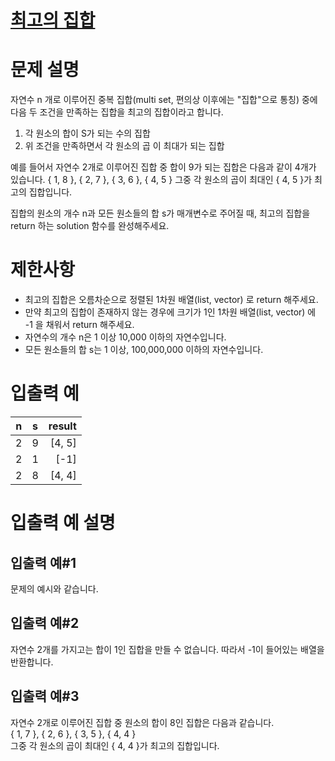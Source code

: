 # [최고의 집합](https://school.programmers.co.kr/learn/courses/30/lessons/12938)

# 문제 설명
자연수 n 개로 이루어진 중복 집합(multi set, 편의상 이후에는 "집합"으로 통칭) 중에 다음 두 조건을 만족하는 집합을 최고의 집합이라고 합니다.

1. 각 원소의 합이 S가 되는 수의 집합
2. 위 조건을 만족하면서 각 원소의 곱 이 최대가 되는 집합

예를 들어서 자연수 2개로 이루어진 집합 중 합이 9가 되는 집합은 다음과 같이 4개가 있습니다.
{ 1, 8 }, { 2, 7 }, { 3, 6 }, { 4, 5 }
그중 각 원소의 곱이 최대인 { 4, 5 }가 최고의 집합입니다.

집합의 원소의 개수 n과 모든 원소들의 합 s가 매개변수로 주어질 때, 최고의 집합을 return 하는 solution 함수를 완성해주세요.

# 제한사항
* 최고의 집합은 오름차순으로 정렬된 1차원 배열(list, vector) 로 return 해주세요.
* 만약 최고의 집합이 존재하지 않는 경우에 크기가 1인 1차원 배열(list, vector) 에 -1 을 채워서 return 해주세요.
* 자연수의 개수 n은 1 이상 10,000 이하의 자연수입니다.
* 모든 원소들의 합 s는 1 이상, 100,000,000 이하의 자연수입니다.

# 입출력 예
n	|s	| result 
:---:|:---:|-------:|
2	|9	|[4, 5]
2	|1	|[-1]
2	|8	|[4, 4]

# 입출력 예 설명
## 입출력 예#1
문제의 예시와 같습니다.

## 입출력 예#2
자연수 2개를 가지고는 합이 1인 집합을 만들 수 없습니다. 따라서 -1이 들어있는 배열을 반환합니다.

## 입출력 예#3
자연수 2개로 이루어진 집합 중 원소의 합이 8인 집합은 다음과 같습니다.</br>
{ 1, 7 }, { 2, 6 }, { 3, 5 }, { 4, 4 }</br>
그중 각 원소의 곱이 최대인 { 4, 4 }가 최고의 집합입니다.
